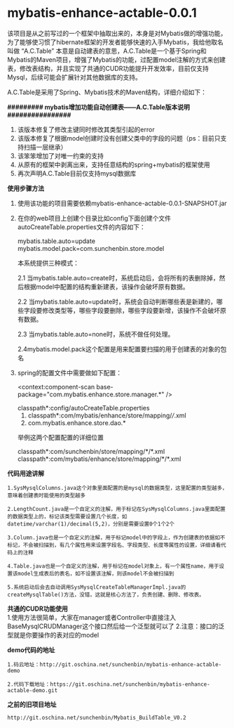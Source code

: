 # mybatis-enhance-actable-0.0.1

该项目是从之前写过的一个框架中抽取出来的，本身是对Mybatis做的增强功能，为了能够使习惯了hibernate框架的开发者能够快速的入手Mybatis，我给他取名叫做 “A.C.Table” 本意是自动建表的意思，A.C.Table是一个基于Spring和Mybatis的Maven项目，增强了Mybatis的功能，过配置model注解的方式来创建表，修改表结构，并且实现了共通的CUDR功能提升开发效率，目前仅支持Mysql，后续可能会扩展针对其他数据库的支持。

A.C.Table是采用了Spring、Mybatis技术的Maven结构，详细介绍如下：

 **######### mybatis增加功能自动创建表——A.C.Table版本说明################** 
1. 该版本修复了修改主键同时修改其类型引起的error
2. 该版本修复了根据model创建时没有创建父类中的字段的问题（ps：目前只支持扫描一层继承）
3. 该笨笨增加了对唯一约束的支持
4. 从原有的框架中剥离出来，支持任意结构的spring+mybatis的框架使用
5. 再次声明A.C.Table目前仅支持mysql数据库

 **使用步骤方法** 
1. 使用该功能的项目需要依赖mybatis-enhance-actable-0.0.1-SNAPSHOT.jar
2. 在你的web项目上创建个目录比如config下面创建个文件autoCreateTable.properties文件的内容如下：

	mybatis.table.auto=update
	mybatis.model.pack=com.sunchenbin.store.model
	
	本系统提供三种模式：

	2.1 当mybatis.table.auto=create时，系统启动后，会将所有的表删除掉，然后根据model中配置的结构重新建表，该操作会破坏原有数据。

	2.2 当mybatis.table.auto=update时，系统会自动判断哪些表是新建的，哪些字段要修改类型等，哪些字段要删除，哪些字段要新增，该操作不会破坏原有数据。
	
	2.3 当mybatis.table.auto=none时，系统不做任何处理。

	2.4mybatis.model.pack这个配置是用来配置要扫描的用于创建表的对象的包名
	
3. spring的配置文件中需要做如下配置：
	<!-- 自动扫描(自动注入mybatis-enhance-actable的Manager)必须要配置，否则扫描不到底层的mananger方法 -->
	<context:component-scan base-package="com.mybatis.enhance.store.manager.*" />
	
	<!-- 这是mybatis-enhance-actable的功能开关配置文件,其实就是将上面第2点说的autoCreateTable.properties文件注册到spring中，以便底层的mybatis-enhance-actable的方法能够获取到-->
	<bean id="configProperties" class="org.springframework.beans.factory.config.PropertiesFactoryBean">
        <property name="locations">
            <list>
                <value>classpath*:config/autoCreateTable.properties</value>
            </list>
        </property>
    </bean>
    <bean id="propertyConfigurer" class="org.springframework.beans.factory.config.PreferencesPlaceholderConfigurer">
        <property name="properties" ref="configProperties" />
    </bean>
	
	<!-- mybatis的配置文件中需要做两项配置，因为mybatis-enhance-actable项目底层是直接依赖mybatis的规范执行sql的，因此需要将其中的mapping和dao映射到一起 -->
	1. classpath*:com/mybatis/enhance/store/mapping/*/*.xml
	2. com.mybatis.enhance.store.dao.*
	
	举例这两个配置配置的详细位置
	
	<!-- myBatis文件 -->
	<bean id="sqlSessionFactory" class="org.mybatis.spring.SqlSessionFactoryBean">
		<property name="dataSource" ref="dataSource" />
		<!-- 自动扫描entity目录, 省掉Configuration.xml里的手工配置 -->
		<property name="mapperLocations">
			<array>
              <value>classpath*:com/sunchenbin/store/mapping/*/*.xml</value>
              <value>classpath*:com/mybatis/enhance/store/mapping/*/*.xml</value>
          	</array>
		</property>
		<property name="typeAliasesPackage" value="com.sunchenbin.store.model.*" />
		<!-- <property name="configLocation" value="classpath:core/mybatis-configuration.xml" /> -->
	</bean>
	
	<bean class="org.mybatis.spring.mapper.MapperScannerConfigurer">
		<property name="basePackage" value="com.sunchenbin.store.dao.*;com.mybatis.enhance.store.dao.*" />
		<property name="sqlSessionFactoryBeanName" value="sqlSessionFactory" />
	</bean>
	
**代码用途讲解** 

    1.SysMysqlColumns.java这个对象里面配置的是mysql的数据类型，这里配置的类型越多，意味着创建表时能使用的类型越多

    2.LengthCount.java是一个自定义的注解，用于标记在SysMysqlColumns.java里面配置的数据类型上的，标记该类型需要设置几个长度，如datetime/varchar(1)/decimal(5,2)，分别是需要设置0个1个2个

    3.Column.java也是一个自定义的注解，用于标记model中的字段上，作为创建表的依据如不标记，不会被扫描到，有几个属性用来设置字段名、字段类型、长度等属性的设置，详细请看代码上的注释

    4.Table.java也是一个自定义的注解，用于标记在model对象上，有一个属性name，用于设置该model生成表后的表名，如不设置该注解，则该model不会被扫描到

    5.系统启动后会去自动调用SysMysqlCreateTableManagerImpl.java的createMysqlTable()方法，没错，这就是核心方法了，负责创建、删除、修改表。

 **共通的CUDR功能使用** 	
    1.使用方法很简单，大家在manager或者Controller中直接注入BaseMysqlCRUDManager这个接口然后给一个泛型就可以了
    2.注意：接口的泛型就是你要操作的表对应的model

 **demo代码的地址** 
    
    1.码云地址：http://git.oschina.net/sunchenbin/mybatis-enhance-actable-demo
    
    2.代码下载地址：https://git.oschina.net/sunchenbin/mybatis-enhance-actable-demo.git

 **之前的旧项目地址** 

    http://git.oschina.net/sunchenbin/Mybatis_BuildTable_V0.2
